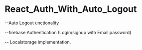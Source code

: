 # React_Auth_With_Auto_Logout
--Auto Logout unctionality

--firebase Authentication (Login/signup with Email password)

-- Localstorage implementation.
